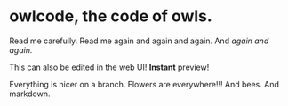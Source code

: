 # owlcode, the code of owls.

Read me carefully.
Read me again and again and again.
And *again and again.*

This can also be edited in the web UI! **Instant** preview!

Everything is nicer on a branch.
Flowers are everywhere!!! And bees. And markdown.
